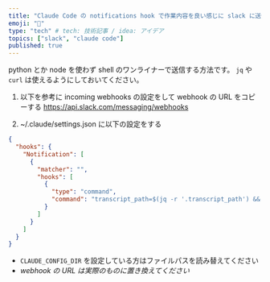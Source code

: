 ```yaml
---
title: "Claude Code の notifications hook で作業内容を良い感じに slack に送信する"
emoji: "🚀"
type: "tech" # tech: 技術記事 / idea: アイデア
topics: ["slack", "claude code"]
published: true
---
```

python とか node を使わず shell のワンライナーで送信する方法です。
`jq` や `curl` は使えるようにしておいてください。


1. 以下を参考に incoming webhooks の設定をして webhook の URL をコピーする
https://api.slack.com/messaging/webhooks

2. ~/.claude/settings.json に以下の設定をする



```json
{
  "hooks": {
    "Notification": [
      {
        "matcher": "",
        "hooks": [
          {
            "type": "command",
            "command": "transcript_path=$(jq -r '.transcript_path') && jq -s '.[-3:]' \"$transcript_path\" | claude -p 'この会話の内容を日本語で簡潔に要約してください' | jq -Rs '{\"text\": .}' | curl -X POST -H 'Content-type: application/json' -d @- https://hooks.slack.com/services/XXXXXXXXXXXXXXXXXXXXXXX"
          }
        ]
      }
    ]
  }
}
```

- `CLAUDE_CONFIG_DIR` を設定している方はファイルパスを読み替えてください
- *webhook の URL は実際のものに置き換えてください*
